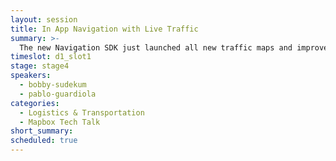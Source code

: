 ```yaml
---
layout: session
title: In App Navigation with Live Traffic
summary: >-
  The new Navigation SDK just launched all new traffic maps and improved voice guidance. Bobby and Pablo, engineers on the navigation team, do a step by step walkthrough of the SDK architecture and new features, and show how to build an app with the SDK in few lines of code.
timeslot: d1_slot1
stage: stage4
speakers:
  - bobby-sudekum
  - pablo-guardiola
categories:
  - Logistics & Transportation
  - Mapbox Tech Talk
short_summary:
scheduled: true
---
```


